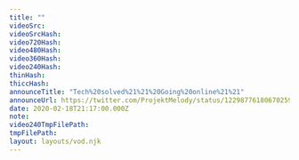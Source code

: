 ```yaml
---
title: ""
videoSrc: 
videoSrcHash: 
video720Hash: 
video480Hash: 
video360Hash: 
video240Hash: 
thinHash: 
thiccHash: 
announceTitle: "Tech%20solved%21%21%20Going%20online%21%21"
announceUrl: https://twitter.com/ProjektMelody/status/1229877618067025923
date: 2020-02-18T21:17:00.000Z
note: 
video240TmpFilePath: 
tmpFilePath: 
layout: layouts/vod.njk
---
```

